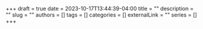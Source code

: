 +++ 
draft = true
date = 2023-10-17T13:44:39-04:00
title = ""
description = ""
slug = ""
authors = []
tags = []
categories = []
externalLink = ""
series = []
+++
